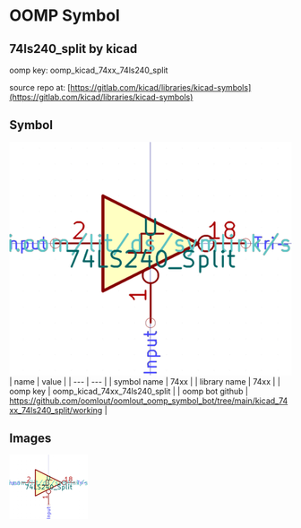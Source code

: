 # OOMP Symbol  
## 74ls240_split  by kicad  
  
oomp key: oomp_kicad_74xx_74ls240_split  
  
source repo at: [https://gitlab.com/kicad/libraries/kicad-symbols](https://gitlab.com/kicad/libraries/kicad-symbols)  
## Symbol  
  
[![working.png](working_600.png)](working.png)  
| name | value | 
| --- | --- | 
| symbol name | 74xx | 
| library name | 74xx | 
| oomp key | oomp_kicad_74xx_74ls240_split | 
| oomp bot github | https://github.com/oomlout/oomlout_oomp_symbol_bot/tree/main/kicad_74xx_74ls240_split/working | 
## Images  
  
[![working.png](working_140.png)](working.png)  
